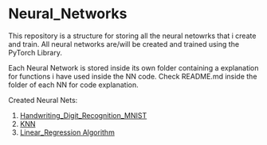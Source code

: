 
# Neural_Networks

This repository is a structure for storing all the neural netowrks that i create and train.
All neural networks are/will be created and trained using the PyTorch Library. 

Each Neural Network is stored inside its own folder containing a explanation for functions i have used inside the NN code.
Check README.md inside the folder of each NN for code explanation.

Created Neural Nets:
1. [Handwriting_Digit_Recognition_MNIST](https://github.com/taizun-jj202/Neural_Networks/tree/digit_recog/Handwriting_Digit_Recognition_NN)
2. [KNN](https://github.com/taizun-jj202/Neural_Networks/tree/algorithms/KNN)
3. [Linear_Regression Algorithm](https://github.com/taizun-jj202/Neural_Networks/tree/algorithms/Linear_Regression)
